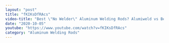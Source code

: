 ```yaml
---
layout: "post"
title: "fKIKsDfRAcs"
video-title: "Best \"No Welder\" Aluminum Welding Rods? Alumiweld vs Bernzomatic vs Hobart"
date: "2020-10-05"
youtube: "https://www.youtube.com/watch?v=fKIKsDfRAcs"
category: "Aluminum Welding Rods"
---
```

<div class="space-y-1"></div>